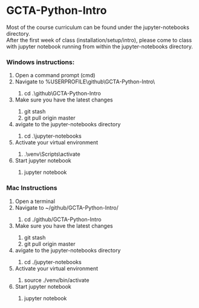 # GCTA-Python-Intro
Most of the course curriculum can be found under the jupyter-notebooks directory.
<br>
After the first week of class (installation/setup/intro), please come to class with jupyter notebook running from within the jupyter-notebooks directory.

### Windows instructions:
<ol>
    <li>Open a command prompt (cmd)</li>
    <li>Navigate to %USERPROFILE\github\GCTA-Python-Intro\</li>
    <ol>
        <li>cd .\github\GCTA-Python-Intro</li>
    </ol>
    <li>Make sure you have the latest changes</li>
    <ol>
        <li>git stash</li>
        <li>git pull origin master</li>
    </ol>
    <li>avigate to the jupyter-notebooks directory</li>
    <ol>
        <li>cd .\jupyter-notebooks</li>
    </ol>
    <li>Activate your virtual environment</li>
    <ol>
        <li>.\venv\Scripts\activate</li>
    </ol>
    <li>Start jupyter notebook</li>
    <ol>
        <li>jupyter notebook</li>
    </ol>
</ol>

### Mac Instructions
<ol>
    <li>Open a terminal</li>
    <li>Navigate to ~/github/GCTA-Python-Intro/</li>
    <ol>
        <li>cd ./github/GCTA-Python-Intro</li>
    </ol>
    <li>Make sure you have the latest changes</li>
    <ol>
        <li>git stash</li>
        <li>git pull origin master</li>
    </ol>
    <li>avigate to the jupyter-notebooks directory</li>
    <ol>
        <li>cd ./jupyter-notebooks</li>
    </ol>
    <li>Activate your virtual environment</li>
    <ol>
        <li>source ./venv/bin/activate</li>
    </ol>
    <li>Start jupyter notebook</li>
    <ol>
        <li>jupyter notebook</li>
    </ol>
</ol>

